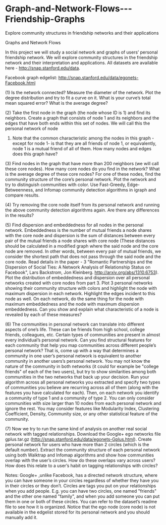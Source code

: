 # Graph-and-Network-Flows---Friendship-Graphs
Explore community structures in friendship networks and their applications

Graphs and Network Flows


In this project we will study a social network and graphs of users’ personal friendship network. We will explore community structures in the friendship network and their interpretation and applications. All datasets are available here - http://snap.stanford.edu/data.

Facebook graph edgelist: http://snap.stanford.edu/data/egonets-Facebook.html

(1) Is the network connected? Measure the diameter of the network. Plot the degree distribution and try to fit a curve on it. What is your curve’s total mean squared error? What is the average degree? 

(2) Take the first node in the graph (the node whose ID is 1) and find its neighbors. Create a graph that consists of node 1 and its neighbors and the edges that have both ends within this set of nodes. We will call this the personal network of node
1. Note that the common characteristic among the nodes in this graph -except for node 1- is that they are all friends of node 1, or equivalently, node 1 is a mutual friend of all of them. How many nodes and edges does this graph have?

(3) Find nodes in the graph that have more than 200 neighbors (we will call these core nodes). How many core nodes do you find in the network? What is the average degree of these core nodes? For one of these nodes, find the community structure of the core’s personal network. Plot the network and try to distinguish communities with color. Use Fast-Greedy, Edge-Betweenness, and Infomap community detection algorithms in igraph and compare results.

(4) Try removing the core node itself from its personal network and running the above community detection algorithms again. Are there any differences in the results?

(5) Find dispersion and embeddedness for all nodes in the personal network. Embeddedness is the number of mutual friends a node shares with the core node and dispersion is the sum of distances between every pair of the mutual friends a node shares with core node (These distances should be calculated in a modified graph where the said node and the core node are removed. In other words, between every pair of mutual friends, we consider the shortest path that does not pass through the said node and the core node. Read details in the paper - 3 "Romantic Partnerships and the Dispersion of Social Ties: A Network Analysis of Relationship Status on Facebook", Lars Backstrom, Jon Kleinberg. http://arxiv.org/abs/1310.6753). Plot the distribution of embeddedness and dispersion over all personal networks created with core nodes from part 3. Plot 3 personal networks showing
their community structure with colors and highlight the node with maximum dispersion in each network. Highlight the edges incident to this node as well. On each network, do the same thing for the node with maximum embeddedness and the node with maximum dispersion embeddedness. Can you show and explain what characteristic of a node is revealed by each of these measures?

(6) The communities in personal network can translate into different aspects of one’s life. These can be friends from high school, college friends, colleagues, etc. Certain types of communities are present in almost every individual’s personal
network. Can you find structural features for each community that help you map communities across different people’s personal network? That is, come up with a way that determines a community in one user’s personal network is equivalent to another community in another users’s personal network. You may not know the nature of the community in both networks (it could for example be "college friends" of each of the two users), but try to show similarities among both communities in the two networks that back up your decision. Run your algorithm across all personal networks you extracted and specify two types of
communities you believe are recurring across all of them (along with the features you have calculated for each). Then, on each network you identify a community of type 1 and a community of type 2. You can only consider communities with size larger than 10 nodes from each personal network and ignore the rest. You may consider features like Modularity Index, Clustering Coefficient, Density, Community size, or any other statistical feature of the community.

(7) Now we try to run the same kind of analysis on another real social network with tagged relationships. Download the Google+ ego networks file gplus.tar.gz (http://snap.stanford.edu/data/egonets-Gplus.html). Create personal network for users who have more than 2 circles (which is the default number). Extract the community structure of each personal network using
both Walktrap and Infomap algorithms and show how communities overlap with the user’s circles. How do these overlaps vary across users? How does this relate to a user’s habit on tagging relationships with circles?


Notes: Google+ ,unlike Facebook, has a directed network structure, where you can have someone in your circles regardless of whether they have you in their circles or they don’t. Circles are tags you put on your relationships when you
add people. E.g. you can have two circles, one named "friends" and the other one  named "family", and when you add someone you can put them in one or both of these circles. You can refer to the dataset’s readme file to see how it is organized.
Notice that the ego node (core node) is not available in the edgelist stored for its personal network and you should manually add it.
